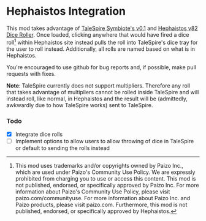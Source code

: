 # Hephaistos Integration

This mod takes advantage of [TaleSpire Symbiote's v0.1](https://symbiote-docs.talespire.com/api_doc_v0_1.md.html) and [Hephaistos v82 Dice Roller](https://hephaistos.online/docs/guides/integration/dice-rolls). Once loaded, clicking anywhere that would have fired a dice roll[^1] within Hephaistos site instead pulls the roll into TaleSpire's dice tray for the user to roll instead. Additionally, all rolls are named based on what is in Hephaistos.

You're encouraged to use github for bug reports and, if possible, make pull requests with fixes.

**Note**: TaleSpire currently does not support multipliers. Therefore any roll that takes advantage of multipliers cannot be rolled inside TaleSpire and will instead roll, like normal, in Hephaistos and the result will be (admittedly, awkwardly due to how TaleSpire works) sent to TaleSpire.

### Todo
- [x] Integrate dice rolls
- [ ] Implement options to allow users to allow throwing of dice in TaleSpire or default to sending the rolls instead

[^1]: This mod uses trademarks and/or copyrights owned by Paizo Inc., which are used under Paizo's Community Use Policy. We are expressly prohibited from charging you to use or access this content. This mod is not published, endorsed, or specifically approved by Paizo Inc. For more information about Paizo's Community Use Policy, please visit paizo.com/communityuse. For more information about Paizo Inc. and Paizo products, please visit paizo.com. Furthermore, this mod is not published, endorsed, or specifically approved by Hephaistos.